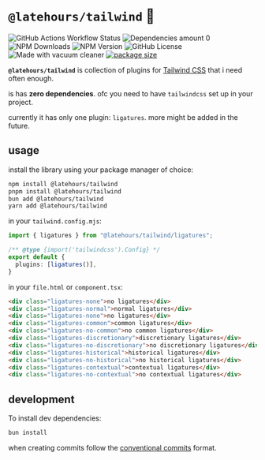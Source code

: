 # `@latehours/tailwind` 💨

![GitHub Actions Workflow Status](https://img.shields.io/github/actions/workflow/status/jozan/tailwind/build.yml?branch=main&style=flat)
![Dependencies amount 0](https://img.shields.io/badge/dependencies%20-%200%20-%200?style=flat)
![NPM Downloads](https://img.shields.io/npm/dm/%40latehours%2Ftailwind?style=flat)
![NPM Version](https://img.shields.io/npm/v/%40latehours%2Ftailwind?style=flat)
![GitHub License](https://img.shields.io/github/license/jozan/tailwind?style=flat)
![Made with vacuum cleaner](https://img.shields.io/badge/made%20with%20-%20husqvarna%20vacuum%20cleaner%20-%20made%20with%20husqvarna?style=flat&logo=husqvarna)
[![package size](https://deno.bundlejs.com/?q=%40latehours/tailwind/ligatures&badge=detailed&badge-style=flat&label=size)](https://bundlejs.com/?q=%40latehours/tailwind/ligatures)

**`@latehours/tailwind`** is collection of plugins for
[Tailwind CSS](https://tailwindcss.com) that i need often enough.

is has **zero dependencies**. ofc you need to have `tailwindcss` set up
in your project.

currently it has only one plugin: `ligatures`. more might be added in
the future.

## usage

install the library using your package manager of choice:

```sh
npm install @latehours/tailwind
pnpm install @latehours/tailwind
bun add @latehours/tailwind
yarn add @latehours/tailwind
```

in your `tailwind.config.mjs`:

```typescript
import { ligatures } from "@latehours/tailwind/ligatures";

/** @type {import('tailwindcss').Config} */
export default {
  plugins: [ligatures()],
}
```

in your `file.html` or `component.tsx`:

```html
<div class="ligatures-none">no ligatures</div>
<div class="ligatures-normal">normal ligatures</div>
<div class="ligatures-none">no ligatures</div>
<div class="ligatures-common">common ligatures</div>
<div class="ligatures-no-common">no common ligatures</div>
<div class="ligatures-discretionary">discretionary ligatures</div>
<div class="ligatures-no-discretionary">no discretionary ligatures</div>
<div class="ligatures-historical">historical ligatures</div>
<div class="ligatures-no-historical">no historical ligatures</div>
<div class="ligatures-contextual">contextual ligatures</div>
<div class="ligatures-no-contextual">no contextual ligatures</div>
```

## development

To install dev dependencies:

```bash
bun install
```

when creating commits follow the [conventional commits](https://www.conventionalcommits.org)
format.

